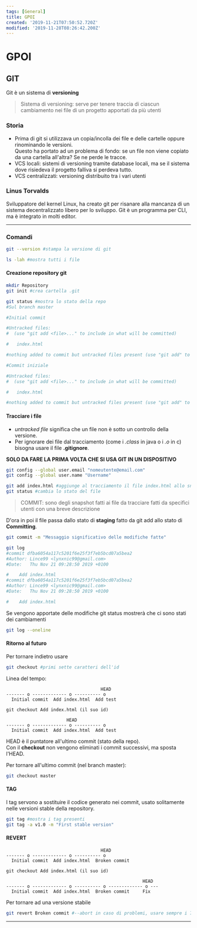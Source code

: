 ```yaml
---
tags: [General]
title: GPOI
created: '2019-11-21T07:50:52.720Z'
modified: '2019-11-28T08:26:42.200Z'
---
```


# GPOI

## GIT

Git è un sistema di **versioning**
> Sistema di versioning: serve per tenere traccia di ciascun cambiamento nei file di un progetto apportati da più utenti

### Storia

- Prima di git si utilizzava un copia/incolla dei file e delle cartelle oppure rinominando le versioni.  
  Questo ha portato ad un problema di fondo: se un file non viene copiato da una cartella all'altra? Se ne perde le tracce.  
- VCS locali: sistemi di versioning tramite database locali, ma se il sistema dove risiedeva il progetto falliva si perdeva tutto.
- VCS centralizzati: versioning distribuito tra i vari utenti

### Linus Torvalds

Sviluppatore del kernel Linux, ha creato git per risanare alla mancanza di un sistema decentralizzato libero per lo sviluppo.
Git è un programma per CLI, ma è integrato in molti editor.  

---

### Comandi

```bash
git --version #stampa la versione di git
```

```bash
ls -lah #mostra tutti i file
```

#### Creazione repository git

```bash
mkdir Repository
git init #crea cartella .git
```

```bash
git status #mostra lo stato della repo
#Sul branch master

#Initial commit

#Untracked files:
#  (use "git add <file>..." to include in what will be committed)

#	index.html

#nothing added to commit but untracked files present (use "git add" to track)Sul branch master

#Commit iniziale

#Untracked files:
#  (use "git add <file>..." to include in what will be committed)

#	index.html

#nothing added to commit but untracked files present (use "git add" to track)

```

#### Tracciare i file

- _untracked file_ significa che un file non è sotto un controllo della versione.  
- Per ignorare dei file dal tracciamento (come i _.class_ in java o i _.o_ in c) bisogna usare il file **.gitignore**.

**SOLO DA FARE LA PRIMA VOLTA CHE SI USA GIT IN UN DISPOSITIVO**

```bash
git config --global user.email "nomeutente@email.com"
git config --global user.name "Username"
```

```bash
git add index.html #aggiunge al tracciamento il file index.html allo snapshot
git status #cambia lo stato del file
```

> COMMIT: sono degli snapshot fatti ai file da tracciare fatti da specifici utenti con una breve descrizione

D'ora in poi il file passa dallo stato di **staging** fatto da git add allo stato di **Committing**.

```bash
git commit -m "Messaggio significativo delle modifiche fatte"
```

```bash
git log
#commit dfba6054a117c5201f6e25f3f7eb5bcd07a5bea2
#Author: Lince99 <lynxnic99@gmail.com>
#Date:   Thu Nov 21 09:28:50 2019 +0100

#    Add index.html
#commit dfba6054a117c5201f6e25f3f7eb5bcd07a5bea2
#Author: Lince99 <lynxnic99@gmail.com>
#Date:   Thu Nov 21 09:28:50 2019 +0100

#    Add index.html
```

Se vengono apportate delle modifiche git status mostrerà che ci sono stati dei cambiamenti

```bash
git log --oneline
```

#### Ritorno al futuro

Per tornare indietro usare 
```bash
git checkout #primi sette caratteri dell'id
```

Linea del tempo:
```
                                    HEAD
------- o ------------- o ---------- o
  Initial commit  Add index.html  Add test

git checkout Add index.html (il suo id)

                       HEAD
------- o ------------- o ---------- o
  Initial commit  Add index.html  Add test
```

HEAD è il puntatore all'ultimo commit (stato della repo).  
Con il **checkout** non vengono eliminati i commit successivi, ma sposta l'HEAD.

Per tornare all'ultimo commit (nel branch master):

```bash
git checkout master
```

#### TAG

I tag servono a sostituire il codice generato nei commit, usato solitamente nelle versioni stable della repository.

```bash
git tag #mostra i tag presenti
git tag -a v1.0 -m "First stable version"
```

#### REVERT

```
                                    HEAD
------- o ------------- o ---------- o
  Initial commit  Add index.html  Broken commit

git checkout Add index.html (il suo id)

                                                    HEAD
------- o ------------- o ---------- o ------------- o ---
  Initial commit  Add index.html  Broken commit     Fix
```

Per tornare ad una versione stabile

```bash
git revert Broken commit #--abort in caso di problemi, usare sempre i 7 caratteri del commit precedente
```

---

